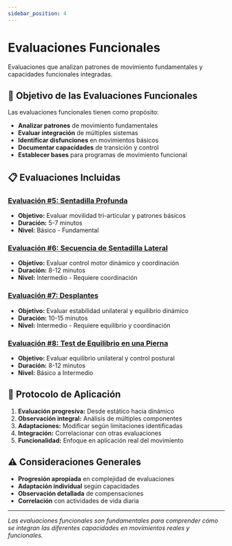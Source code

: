 ```yaml
---
sidebar_position: 4
---
```


# Evaluaciones Funcionales

Evaluaciones que analizan patrones de movimiento fundamentales y capacidades funcionales integradas.

## 🎯 Objetivo de las Evaluaciones Funcionales

Las evaluaciones funcionales tienen como propósito:

- **Analizar patrones** de movimiento fundamentales
- **Evaluar integración** de múltiples sistemas
- **Identificar disfunciones** en movimientos básicos
- **Documentar capacidades** de transición y control
- **Establecer bases** para programas de movimiento funcional

## 📋 Evaluaciones Incluidas

### [Evaluación #5: Sentadilla Profunda](./sentadilla-profunda.md)
- **Objetivo:** Evaluar movilidad tri-articular y patrones básicos
- **Duración:** 5-7 minutos
- **Nivel:** Básico - Fundamental

### [Evaluación #6: Secuencia de Sentadilla Lateral](./secuencia-sentadilla-lateral.md)
- **Objetivo:** Evaluar control motor dinámico y coordinación
- **Duración:** 8-12 minutos
- **Nivel:** Intermedio - Requiere coordinación

### [Evaluación #7: Desplantes](./desplantes.md)
- **Objetivo:** Evaluar estabilidad unilateral y equilibrio dinámico
- **Duración:** 10-15 minutos
- **Nivel:** Intermedio - Requiere equilibrio y coordinación

### [Evaluación #8: Test de Equilibrio en una Pierna](./equilibrio-una-pierna.md)
- **Objetivo:** Evaluar equilibrio unilateral y control postural
- **Duración:** 8-12 minutos
- **Nivel:** Básico a Intermedio

## 🔄 Protocolo de Aplicación

1. **Evaluación progresiva:** Desde estático hacia dinámico
2. **Observación integral:** Análisis de múltiples componentes
3. **Adaptaciones:** Modificar según limitaciones identificadas
4. **Integración:** Correlacionar con otras evaluaciones
5. **Funcionalidad:** Enfoque en aplicación real del movimiento

## ⚠️ Consideraciones Generales

- **Progresión apropiada** en complejidad de evaluaciones
- **Adaptación individual** según capacidades
- **Observación detallada** de compensaciones
- **Correlación** con actividades de vida diaria

---

*Las evaluaciones funcionales son fundamentales para comprender cómo se integran las diferentes capacidades en movimientos reales y funcionales.*
